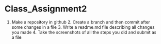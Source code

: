 # Class_Assignment2
1. Make a repository in github 2. Create a branch and then commit after some changes in a file 3. Write a readme.md file describing all changes you made 4. Take the screenshots of all the steps you did and submit as a file
